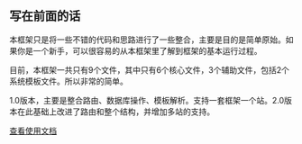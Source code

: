 <h2 class="content_h2" id="start">
写在前面的话
</h2>
<p>
	本框架只是将一些不错的代码和思路进行了一些整合，主要是目的是简单原始。如果你是一个新手，可以很容易的从本框架里了解到框架的基本运行过程。
</p>
<p>
	目前，本框架一共只有9个文件，其中只有6个核心文件，3个辅助文件，包括2个系统模板文件。所以非常的简单。
</p>
<p>
	1.0版本，主要是整合路由、数据库操作、模板解析。支持一套框架一个站。2.0版本在此基础上改进了路由和整个结构，并增加多站的支持。
</p>
<p>
	<a href="http://www.dinlei.com/dphp/">查看使用文档</a>
</p>
